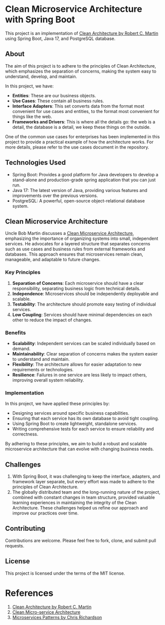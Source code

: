 # Clean Microservice Architecture with Spring Boot

This project is an implementation of [Clean Architecture by Robert C. Martin](https://www.oreilly.com/library/view/clean-architecture-a/9780134494272/) using Spring Boot, Java 17, and PostgreSQL database.

## About

The aim of this project is to adhere to the principles of Clean Architecture, which emphasizes the separation of concerns, making the system easy to understand, develop, and maintain.

In this project, we have:

- **Entities**: These are our business objects.
- **Use Cases**: These contain all business rules.
- **Interface Adapters**: This set converts data from the format most convenient for use cases and entities, to the format most convenient for things like the web.
- **Frameworks and Drivers**: This is where all the details go: the web is a detail, the database is a detail, we keep these things on the outside.

One of the common use cases for enterprises has been implemented in this project to provide a practical example of how the architecture works. For more details, please refer to the use cases document in the repository.

## Technologies Used

- Spring Boot: Provides a good platform for Java developers to develop a stand-alone and production-grade spring application that you can just run.
- Java 17: The latest version of Java, providing various features and improvements over the previous versions.
- PostgreSQL: A powerful, open-source object-relational database system.

## Clean Microservice Architecture

Uncle Bob Martin discusses a [Clean Microservice Architecture](https://blog.cleancoder.com/uncle-bob/2014/10/01/CleanMicroserviceArchitecture.html), emphasizing the importance of organizing systems into small, independent services. He advocates for a layered structure that separates concerns such as use cases and business rules from external frameworks and databases. This approach ensures that microservices remain clean, manageable, and adaptable to future changes.

### Key Principles

1. **Separation of Concerns**: Each microservice should have a clear responsibility, separating business logic from technical details.
2. **Independence**: Microservices should be independently deployable and scalable.
3. **Testability**: The architecture should promote easy testing of individual services.
4. **Low Coupling**: Services should have minimal dependencies on each other to reduce the impact of changes.

### Benefits

- **Scalability**: Independent services can be scaled individually based on demand.
- **Maintainability**: Clear separation of concerns makes the system easier to understand and maintain.
- **Flexibility**: The architecture allows for easier adaptation to new requirements or technologies.
- **Resilience**: Failures in one service are less likely to impact others, improving overall system reliability.

### Implementation

In this project, we have applied these principles by:

- Designing services around specific business capabilities.
- Ensuring that each service has its own database to avoid tight coupling.
- Using Spring Boot to create lightweight, standalone services.
- Writing comprehensive tests for each service to ensure reliability and correctness.

By adhering to these principles, we aim to build a robust and scalable microservice architecture that can evolve with changing business needs.

## Challenges

1. With Spring Boot, it was challenging to keep the interface, adapters, and framework layer separate, but every effort was made to adhere to the principles of Clean Architecture.
2. The globally distributed team and the long-running nature of the project, combined with constant changes in team structure, provided valuable learning experiences in maintaining the integrity of the Clean Architecture. These challenges helped us refine our approach and improve our practices over time.


## Contributing

Contributions are welcome. Please feel free to fork, clone, and submit pull requests.

## License

This project is licensed under the terms of the MIT license.

# References
1. [Clean Architecture by Robert C. Martin](https://www.oreilly.com/library/view/clean-architecture-a/9780134494272/)
2. [Clean Micro-service Architecture](https://blog.cleancoder.com/uncle-bob/2014/10/01/CleanMicroserviceArchitecture.html)
3. [Microservices Patterns by Chris Richardson](https://www.oreilly.com/library/view/microservices-patterns/9781617294549/)
